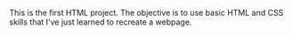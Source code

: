 This is the first HTML project. The objective is to use basic HTML and CSS skills that I've just learned to recreate a webpage.
